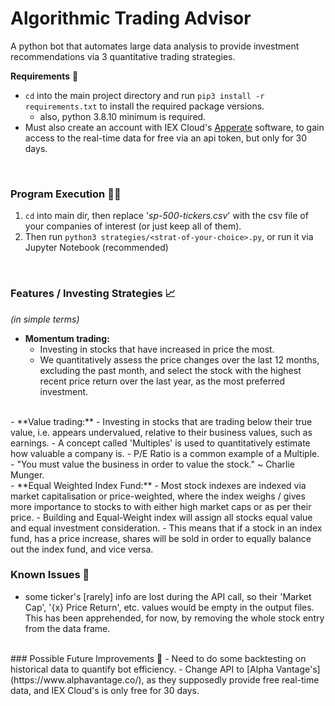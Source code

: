 # Algorithmic Trading Advisor
<!-- 3 simple python scripts that provides investment recommendations via the relative quantitative trading strategies. -->
A python bot that automates large data analysis to provide investment recommendations via 3 quantitative trading strategies.
<br/>

**Requirements** 📝
- ``` cd ``` into the main project directory and run ```pip3 install -r requirements.txt``` to install the required package versions. 
    - also, python 3.8.10 minimum is required.
- Must also create an account with IEX Cloud's [Apperate](https://iexcloud.io/cloud-login#/register) software, to gain access to the real-time data for free via an api token, but only for 30 days.
<br/>

### Program Execution 🐱‍💻
1. ```cd``` into main dir, then replace '*sp-500-tickers.csv*' with the csv file of your companies of interest (or just keep all of them).
2. Then run ```python3 strategies/<strat-of-your-choice>.py```, or run it via Jupyter Notebook (recommended)
<br/>

### Features / Investing Strategies 📈
*(in simple terms)*
- **Momentum trading:**
    - Investing in stocks that have increased in price the most. 
    - We quantitatively assess the price changes over the last 12 months, excluding the past month, and select the stock with the highest recent price return over the last year, as the most preferred investment.
<br/>
- **Value trading:**
    - Investing in stocks that are trading below their true value, i.e. appears undervalued, relative to their business values, such as earnings. 
    - A concept called 'Multiples' is used to quantitatively estimate how valuable a company is.
        - P/E Ratio is a common example of a Multiple.  
    - "You must value the business in order to value the stock." ~ Charlie Munger.
<br/>
- **Equal Weighted Index Fund:**
    - Most stock indexes are indexed via market capitalisation or price-weighted, where the index weighs / gives more importance to stocks to with either high market caps or as per their price. 
    - Building and Equal-Weight index will assign all stocks equal value and equal investment consideration. 
        - This means that if a stock in an index fund, has a price increase, shares will be sold in order to equally balance out the index fund, and vice versa. 

<br/>

### Known Issues 🤨
- some ticker's [rarely] info are lost during the API call, so their 'Market Cap', '{x} Price Return', etc. values would be empty in the output files. This has been apprehended, for now, by removing the whole stock entry from the data frame.

<br/>
### Possible Future Improvements 🤔
- Need to do some backtesting on historical data to quantify bot efficiency.
- Change API to [Alpha Vantage's](https://www.alphavantage.co/), as they supposedly provide free real-time data, and IEX Cloud's is only free for 30 days. 